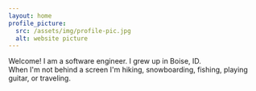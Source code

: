 ```yaml
---
layout: home
profile_picture:
  src: /assets/img/profile-pic.jpg
  alt: website picture
---
```


<p>
  Welcome! I am a software engineer. I grew up in Boise, ID. 
  </br>
  When I'm not behind a screen I'm hiking, snowboarding, fishing, playing guitar, or traveling. 
</p>